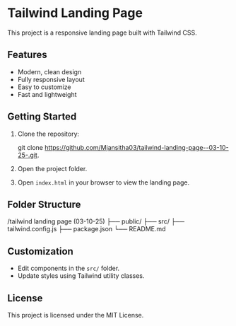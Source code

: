 # Tailwind Landing Page

This project is a responsive landing page built with Tailwind CSS.

## Features

- Modern, clean design
- Fully responsive layout
- Easy to customize
- Fast and lightweight

## Getting Started

1. Clone the repository:
    
    git clone https://github.com/Mjansitha03/tailwind-landing-page--03-10-25-.git.
    
2. Open the project folder.
3. Open `index.html` in your browser to view the landing page.
    

## Folder Structure


/tailwind landing page (03-10-25)
├── public/
├── src/
├── tailwind.config.js
├── package.json
└── README.md


## Customization

- Edit components in the `src/` folder.
- Update styles using Tailwind utility classes.

## License

This project is licensed under the MIT License.